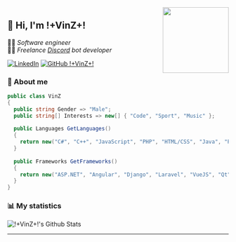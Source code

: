 <img align='right' src="https://media.tenor.com/y2JXkY1pXkwAAAAM/cat-computer.gif" width="150">

## 👋 Hi, I'm !+VinZ+!

👨‍🎓 *Software engineer* <br/>
👨‍💻 *Freelance [Discord](https://discord.com/) bot developer*

[![LinkedIn](https://img.shields.io/badge/linkedin-%230077B5.svg?style=flat-square&logo=Linkedin&logoColor=white&link=https://www.linkedin.com/in/vincentjeannin/)](https://www.linkedin.com/in/vincentjeannin/)
[![GitHub !+VinZ+!](https://img.shields.io/github/followers/dev-vinz?label=Follow&style=social)](https://github.com/dev-vinz)

### 🧐 About me

```cs
public class VinZ
{
  public string Gender => "Male";
  public string[] Interests => new[] { "Code", "Sport", "Music" };
  
  public Languages GetLanguages()
  {
    return new("C#", "C++", "JavaScript", "PHP", "HTML/CSS", "Java", "Python");
  }
  
  public Frameworks GetFrameworks()
  {
    return new("ASP.NET", "Angular", "Django", "Laravel", "VueJS", "Qt", "Spring");
  }
}
```

### 📊 My statistics

![!+VinZ+!'s Github Stats](https://github-readme-stats.vercel.app/api?username=dev-vinz&show_icons=true)

---
